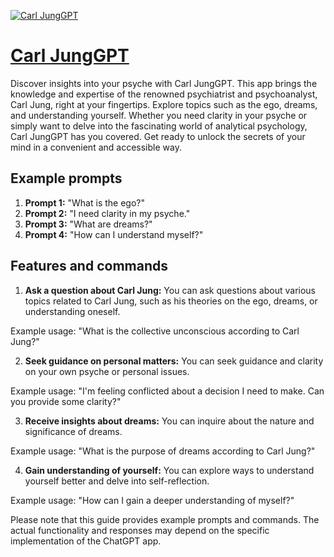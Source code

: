 [![Carl JungGPT](https://files.oaiusercontent.com/file-oCnDVez2XTbYUm0jQo7qbDfV?se=2123-10-19T21%3A40%3A44Z&sp=r&sv=2021-08-06&sr=b&rscc=max-age%3D31536000%2C%20immutable&rscd=attachment%3B%20filename%3Djung.png&sig=F02lUMmgl/KFC/0cjsl5U2%2BONY4yTii5VfElA9Sg1tk%3D)](https://chat.openai.com/g/g-aMKQvFr7s-carl-junggpt)

# [Carl JungGPT](https://chat.openai.com/g/g-aMKQvFr7s-carl-junggpt)

Discover insights into your psyche with Carl JungGPT. This app brings the knowledge and expertise of the renowned psychiatrist and psychoanalyst, Carl Jung, right at your fingertips. Explore topics such as the ego, dreams, and understanding yourself. Whether you need clarity in your psyche or simply want to delve into the fascinating world of analytical psychology, Carl JungGPT has you covered. Get ready to unlock the secrets of your mind in a convenient and accessible way.

## Example prompts
1. **Prompt 1:** "What is the ego?"
2. **Prompt 2:** "I need clarity in my psyche."
3. **Prompt 3:** "What are dreams?"
4. **Prompt 4:** "How can I understand myself?"

## Features and commands

1. **Ask a question about Carl Jung:** You can ask questions about various topics related to Carl Jung, such as his theories on the ego, dreams, or understanding oneself.

Example usage: "What is the collective unconscious according to Carl Jung?"

2. **Seek guidance on personal matters:** You can seek guidance and clarity on your own psyche or personal issues.

Example usage: "I'm feeling conflicted about a decision I need to make. Can you provide some clarity?"

3. **Receive insights about dreams:** You can inquire about the nature and significance of dreams.

Example usage: "What is the purpose of dreams according to Carl Jung?"

4. **Gain understanding of yourself:** You can explore ways to understand yourself better and delve into self-reflection.

Example usage: "How can I gain a deeper understanding of myself?"

Please note that this guide provides example prompts and commands. The actual functionality and responses may depend on the specific implementation of the ChatGPT app.